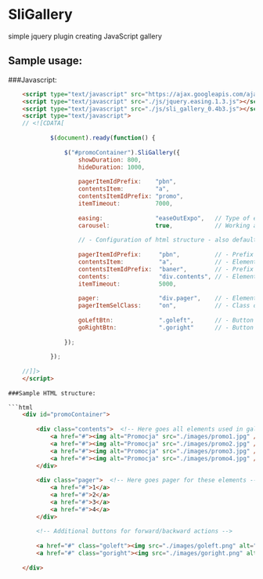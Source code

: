 SliGallery
=======

simple jquery plugin creating JavaScript gallery

Sample usage:
-------------

###Javascript:

```html
	<script type="text/javascript" src="https://ajax.googleapis.com/ajax/libs/jquery/1.7.2/jquery.min.js"></script>
	<script type="text/javascript" src="./js/jquery.easing.1.3.js"></script>
	<script type="text/javascript" src="./js/sli_gallery_0.4b3.js"></script>
	<script type="text/javascript">
	// <![CDATA[
			
			$(document).ready(function() {
				
				$("#promoContainer").SliGallery({
					showDuration: 800,
					hideDuration: 1000,
					
					pagerItemIdPrefix:    "pbn",
					contentsItem:         "a",
					contentsItemIdPrefix: "promo",
					itemTimeout:          7000,
					
					easing:               "easeOutExpo",   // Type of easing
					carousel:             true,            // Working as carousel
					
					// - Configuration of html structure - also default values -
					
					pagerItemIdPrefix:     "pbn",          // - Prefix id of links in pager -
					contentsItem:          "a",            // - Element in gallery -
					contentsItemIdPrefix:  "baner",        // - Prefix id of elements in gallery -
					contents:              "div.contents", // - Element containing gallery elements -
					itemTimeout:           5000,
					
					pager:                 "div.pager",    // - Element containing pager -
					pagerItemSelClass:     "on",           // - Class of active link in pager -
					
					goLeftBtn:             ".goleft",      // - Button back -
					goRightBtn:            ".goright"      // - Button forward -
					
				});
				
			});
			
	//]]>
	</script>
	
###Sample HTML structure:

```html
	<div id="promoContainer">
	
		<div class="contents">  <!-- Here goes all elements used in gallery, such as images, links with images - they must be all the same type (a, img, div etc.) -->
			<a href="#"><img alt="Promocja" src="./images/promo1.jpg" /></a>
			<a href="#"><img alt="Promocja" src="./images/promo2.jpg" /></a>
			<a href="#"><img alt="Promocja" src="./images/promo3.jpg" /></a>
			<a href="#"><img alt="Promocja" src="./images/promo4.jpg" /></a>
		</div>
					
		<div class="pager">  <!-- Here goes pager for these elements -->
			<a href="#">1</a>  
			<a href="#">2</a>  
			<a href="#">3</a>  
			<a href="#">4</a>  
		</div>
		
		<!-- Additional buttons for forward/backward actions -->
		
		<a href="#" class="goleft"><img src="./images/goleft.png" alt="&lt;" /></a>
		<a href="#" class="goright"><img src="./images/goright.png" alt="&gt;" /></a>
		
	</div>
				
	


